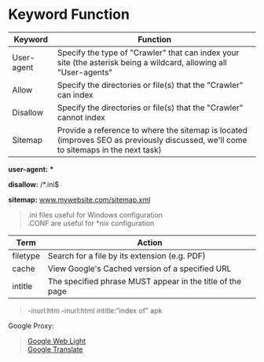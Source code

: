 # Keyword Function

| Keyword | Function|
| ------------ | -----------|
| User-agent| Specify the type of "Crawler" that can index your site (the asterisk being a wildcard, allowing all "User-agents" |
| Allow | Specify the directories or file(s) that the "Crawler" can index |
| Disallow | Specify the directories or file(s) that the "Crawler" cannot index |
| Sitemap | Provide a reference to where the sitemap is located (improves SEO as previously discussed, we'll come to sitemaps in the next task) |

**user-agent:** **\***

**disallow:** /*.ini$

**sitemap:** www.mywebsite.com/sitemap.xml

> .ini files useful for Windows configuration \
> .CONF are useful for *nix configuration

| Term | Action |
| --- | --- |
| filetype | Search for a file by its extension (e.g. PDF) |
| cache | View Google's Cached version of a specified URL |
| intitle | The specified phrase MUST appear in the title of the page |

> -inurl:htm -inurl:html intitle:”index of” apk

Google Proxy:
> [Google Web Light](//https://googleweblight.com/?lite_url=http://example.com) \
>[Google Translate](//http://translate.google.com/translate?sl=ja&tl=en&u=http://example.com/)
